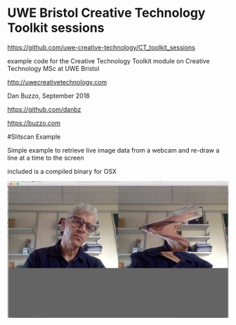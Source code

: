 # UWE Bristol Creative Technology Toolkit sessions

https://github.com/uwe-creative-technology/CT_toolkit_sessions


example code for the Creative Technology Toolkit module on Creative Technology MSc at UWE Bristol

http://uwecreativetechnology.com

Dan Buzzo, September 2018

https://github.com/danbz

https://buzzo.com

#Slitscan Example

Simple example to retrieve live image data from a webcam and re-draw a line at a time to the screen

included is a compiled binary for OSX

 ![screenshot](slitscan-example-screenshot.png)
